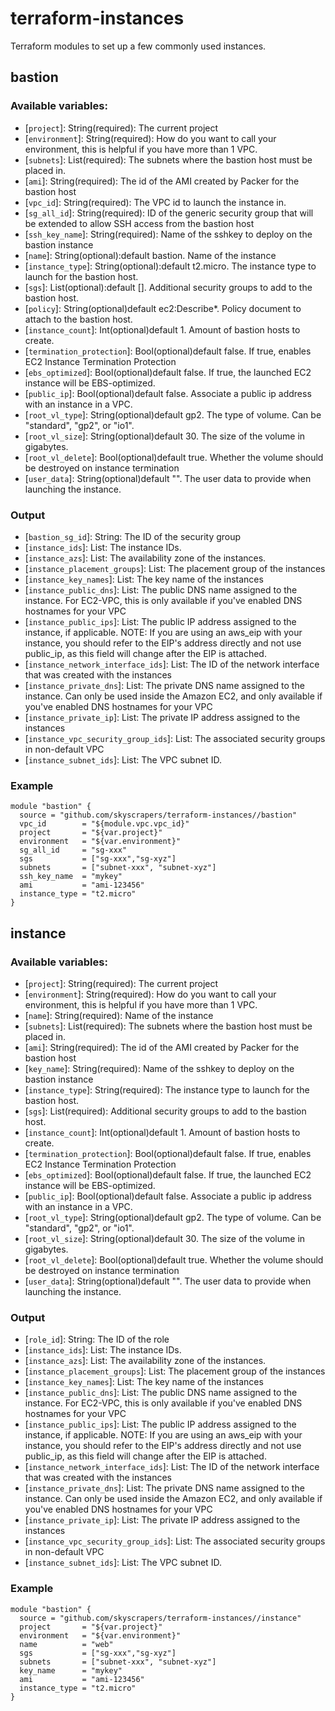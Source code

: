 # terraform-instances
Terraform modules to set up a few commonly used instances.

## bastion

### Available variables:
* [`project`]: String(required): The current project
* [`environment`]: String(required): How do you want to call your environment, this is helpful if you have more than 1 VPC.
* [`subnets`]: List(required): The subnets where the bastion host must be placed in.
* [`ami`]: String(required): The id of the AMI created by Packer for the bastion host
* [`vpc_id`]: String(required): The VPC id to launch the instance in.
* [`sg_all_id`]: String(required): ID of the generic security group that will be extended to allow SSH access from the bastion host
* [`ssh_key_name`]: String(required): Name of the sshkey to deploy on the bastion instance
* [`name`]: String(optional):default bastion. Name of the instance
* [`instance_type`]: String(optional):default t2.micro. The instance type to launch for the bastion host.
* [`sgs`]: List(optional):default []. Additional security groups to add to the bastion host.
* [`policy`]: String(optional)default ec2:Describe*. Policy document to attach to the bastion host.
* [`instance_count`]: Int(optional)default 1. Amount of bastion hosts to create.
* [`termination_protection`]: Bool(optional)default false. If true, enables EC2 Instance Termination Protection
* [`ebs_optimized`]: Bool(optional)default false. If true, the launched EC2 instance will be EBS-optimized.
* [`public_ip`]: Bool(optional)default false. Associate a public ip address with an instance in a VPC.
* [`root_vl_type`]: String(optional)default gp2. The type of volume. Can be "standard", "gp2", or "io1".
* [`root_vl_size`]: String(optional)default 30. The size of the volume in gigabytes.
* [`root_vl_delete`]: Bool(optional)default true. Whether the volume should be destroyed on instance termination
* [`user_data`]: String(optional)default "". The user data to provide when launching the instance.

### Output
 * [`bastion_sg_id`]: String: The ID of the security group
 * [`instance_ids`]: List: The instance IDs.
 * [`instance_azs`]: List: The availability zone of the instances.
 * [`instance_placement_groups`]: List: The placement group of the instances
 * [`instance_key_names`]: List: The key name of the instances
 * [`instance_public_dns`]: List: The public DNS name assigned to the instance. For EC2-VPC, this is only available if you've enabled DNS hostnames for your VPC
 * [`instance_public_ips`]: List: The public IP address assigned to the instance, if applicable. NOTE: If you are using an aws_eip with your instance, you should refer to the EIP's address directly and not use public_ip, as this field will change after the EIP is attached.
 * [`instance_network_interface_ids`]: List: The ID of the network interface that was created with the instances
 * [`instance_private_dns`]: List: The private DNS name assigned to the instance. Can only be used inside the Amazon EC2, and only available if you've enabled DNS hostnames for your VPC
 * [`instance_private_ip`]: List: The private IP address assigned to the instances
 * [`instance_vpc_security_group_ids`]: List: The associated security groups in non-default VPC
 * [`instance_subnet_ids`]: List: The VPC subnet ID.

### Example
```
module "bastion" {
  source = "github.com/skyscrapers/terraform-instances//bastion"
  vpc_id        = "${module.vpc.vpc_id}"
  project       = "${var.project}"
  environment   = "${var.environment}"
  sg_all_id     = "sg-xxx"
  sgs           = ["sg-xxx","sg-xyz"]
  subnets       = ["subnet-xxx", "subnet-xyz"]
  ssh_key_name  = "mykey"
  ami           = "ami-123456"
  instance_type = "t2.micro"
}
```

## instance

### Available variables:
* [`project`]: String(required): The current project
* [`environment`]: String(required): How do you want to call your environment, this is helpful if you have more than 1 VPC.
* [`name`]: String(required): Name of the instance
* [`subnets`]: List(required): The subnets where the bastion host must be placed in.
* [`ami`]: String(required): The id of the AMI created by Packer for the bastion host
* [`key_name`]: String(required): Name of the sshkey to deploy on the bastion instance
* [`instance_type`]: String(required): The instance type to launch for the bastion host.
* [`sgs`]: List(required): Additional security groups to add to the bastion host.
* [`instance_count`]: Int(optional)default 1. Amount of bastion hosts to create.
* [`termination_protection`]: Bool(optional)default false. If true, enables EC2 Instance Termination Protection
* [`ebs_optimized`]: Bool(optional)default false. If true, the launched EC2 instance will be EBS-optimized.
* [`public_ip`]: Bool(optional)default false. Associate a public ip address with an instance in a VPC.
* [`root_vl_type`]: String(optional)default gp2. The type of volume. Can be "standard", "gp2", or "io1".
* [`root_vl_size`]: String(optional)default 30. The size of the volume in gigabytes.
* [`root_vl_delete`]: Bool(optional)default true. Whether the volume should be destroyed on instance termination
* [`user_data`]: String(optional)default "". The user data to provide when launching the instance.

### Output
 * [`role_id`]: String: The ID of the role
 * [`instance_ids`]: List: The instance IDs.
 * [`instance_azs`]: List: The availability zone of the instances.
 * [`instance_placement_groups`]: List: The placement group of the instances
 * [`instance_key_names`]: List: The key name of the instances
 * [`instance_public_dns`]: List: The public DNS name assigned to the instance. For EC2-VPC, this is only available if you've enabled DNS hostnames for your VPC
 * [`instance_public_ips`]: List: The public IP address assigned to the instance, if applicable. NOTE: If you are using an aws_eip with your instance, you should refer to the EIP's address directly and not use public_ip, as this field will change after the EIP is attached.
 * [`instance_network_interface_ids`]: List: The ID of the network interface that was created with the instances
 * [`instance_private_dns`]: List: The private DNS name assigned to the instance. Can only be used inside the Amazon EC2, and only available if you've enabled DNS hostnames for your VPC
 * [`instance_private_ip`]: List: The private IP address assigned to the instances
 * [`instance_vpc_security_group_ids`]: List: The associated security groups in non-default VPC
 * [`instance_subnet_ids`]: List: The VPC subnet ID.

### Example
```
module "bastion" {
  source = "github.com/skyscrapers/terraform-instances//instance"
  project       = "${var.project}"
  environment   = "${var.environment}"
  name          = "web"
  sgs           = ["sg-xxx","sg-xyz"]
  subnets       = ["subnet-xxx", "subnet-xyz"]
  key_name      = "mykey"
  ami           = "ami-123456"
  instance_type = "t2.micro"
}
```
